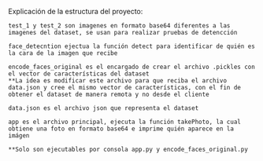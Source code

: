 Explicación de la estructura del proyecto:

    test_1 y test_2 son imagenes en formato base64 diferentes a las imagenes del dataset, se usan para realizar pruebas de detencción

    face_detecntion ejectua la función detect para identificar de quién es la cara de la imagen que recibe

    encode_faces_original es el encargado de crear el archivo .pickles con el vector de características del dataset
    **La idea es modificar este archivo para que reciba el archivo data.json y cree el mismo vector de características, con el fin de obtener el dataset de manera remota y no desde el cliente

    data.json es el archivo json que representa el dataset

    app es el archivo principal, ejecuta la función takePhoto, la cual obtiene una foto en formato base64 e imprime quién aparece en la imágen

    **Solo son ejecutables por consola app.py y encode_faces_original.py
